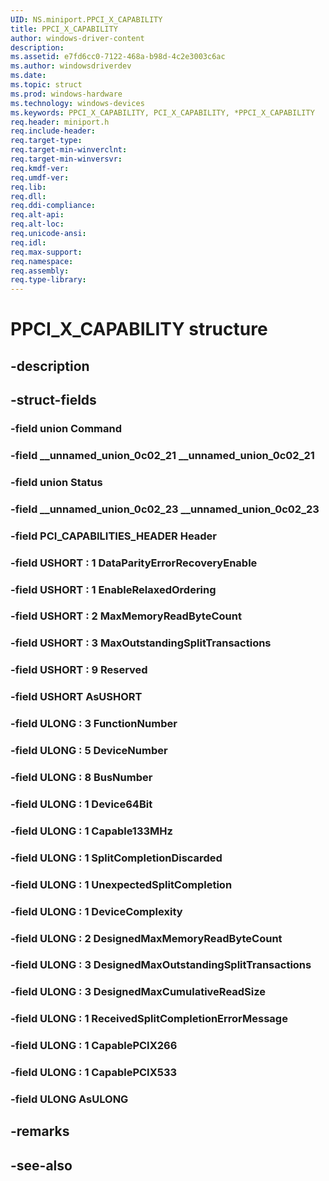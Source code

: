 ```yaml
---
UID: NS.miniport.PPCI_X_CAPABILITY
title: PPCI_X_CAPABILITY
author: windows-driver-content
description: 
ms.assetid: e7fd6cc0-7122-468a-b98d-4c2e3003c6ac
ms.author: windowsdriverdev
ms.date: 
ms.topic: struct
ms.prod: windows-hardware
ms.technology: windows-devices
ms.keywords: PPCI_X_CAPABILITY, PCI_X_CAPABILITY, *PPCI_X_CAPABILITY
req.header: miniport.h
req.include-header:
req.target-type:
req.target-min-winverclnt:
req.target-min-winversvr:
req.kmdf-ver:
req.umdf-ver:
req.lib:
req.dll:
req.ddi-compliance:
req.alt-api:
req.alt-loc:
req.unicode-ansi:
req.idl:
req.max-support:
req.namespace:
req.assembly:
req.type-library:
---
```


# PPCI_X_CAPABILITY structure

## -description



## -struct-fields

### -field union Command			
 	
### -field __unnamed_union_0c02_21 __unnamed_union_0c02_21			
 	
### -field union Status			
 	
### -field __unnamed_union_0c02_23 __unnamed_union_0c02_23			
 	
### -field PCI_CAPABILITIES_HEADER Header			
 	
### -field USHORT  : 1 DataParityErrorRecoveryEnable			
 	
### -field USHORT  : 1 EnableRelaxedOrdering			
 	
### -field USHORT  : 2 MaxMemoryReadByteCount			
 	
### -field USHORT  : 3 MaxOutstandingSplitTransactions			
 	
### -field USHORT  : 9 Reserved			
 	
### -field USHORT AsUSHORT			
 	
### -field ULONG  : 3 FunctionNumber			
 	
### -field ULONG  : 5 DeviceNumber			
 	
### -field ULONG  : 8 BusNumber			
 	
### -field ULONG  : 1 Device64Bit			
 	
### -field ULONG  : 1 Capable133MHz			
 	
### -field ULONG  : 1 SplitCompletionDiscarded			
 	
### -field ULONG  : 1 UnexpectedSplitCompletion			
 	
### -field ULONG  : 1 DeviceComplexity			
 	
### -field ULONG  : 2 DesignedMaxMemoryReadByteCount			
 	
### -field ULONG  : 3 DesignedMaxOutstandingSplitTransactions			
 	
### -field ULONG  : 3 DesignedMaxCumulativeReadSize			
 	
### -field ULONG  : 1 ReceivedSplitCompletionErrorMessage			
 	
### -field ULONG  : 1 CapablePCIX266			
 	
### -field ULONG  : 1 CapablePCIX533			
 	
### -field ULONG AsULONG			
 	
## -remarks

## -see-also